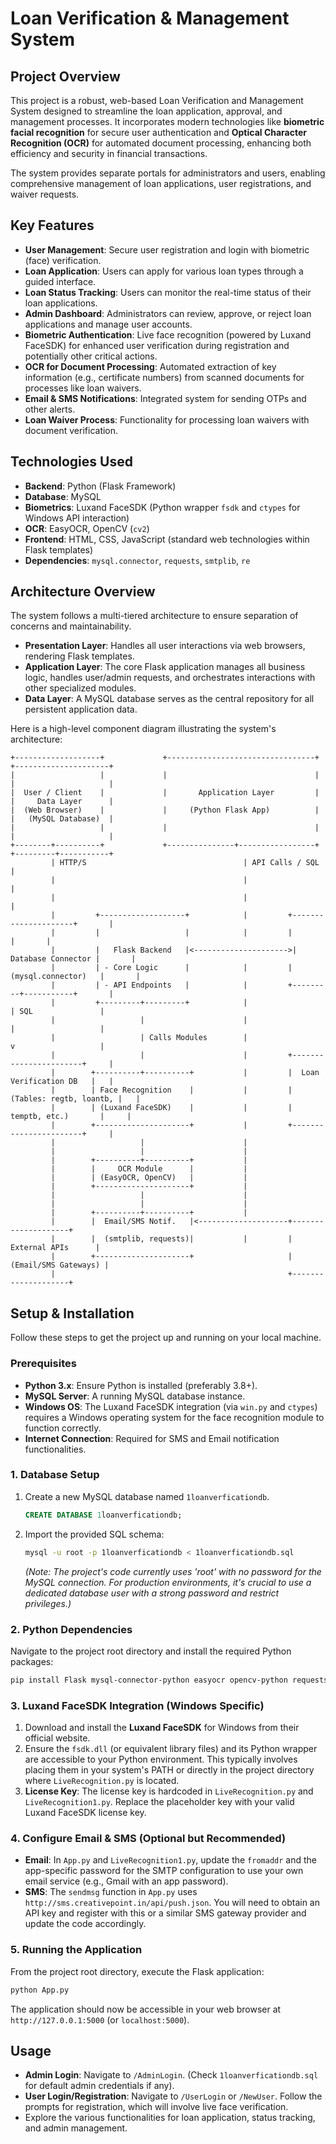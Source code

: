 # Loan Verification & Management System

## Project Overview

This project is a robust, web-based Loan Verification and Management System designed to streamline the loan application, approval, and management processes. It incorporates modern technologies like **biometric facial recognition** for secure user authentication and **Optical Character Recognition (OCR)** for automated document processing, enhancing both efficiency and security in financial transactions.

The system provides separate portals for administrators and users, enabling comprehensive management of loan applications, user registrations, and waiver requests.

## Key Features

  * **User Management**: Secure user registration and login with biometric (face) verification.
  * **Loan Application**: Users can apply for various loan types through a guided interface.
  * **Loan Status Tracking**: Users can monitor the real-time status of their loan applications.
  * **Admin Dashboard**: Administrators can review, approve, or reject loan applications and manage user accounts.
  * **Biometric Authentication**: Live face recognition (powered by Luxand FaceSDK) for enhanced user verification during registration and potentially other critical actions.
  * **OCR for Document Processing**: Automated extraction of key information (e.g., certificate numbers) from scanned documents for processes like loan waivers.
  * **Email & SMS Notifications**: Integrated system for sending OTPs and other alerts.
  * **Loan Waiver Process**: Functionality for processing loan waivers with document verification.

## Technologies Used

  * **Backend**: Python (Flask Framework)
  * **Database**: MySQL
  * **Biometrics**: Luxand FaceSDK (Python wrapper `fsdk` and `ctypes` for Windows API interaction)
  * **OCR**: EasyOCR, OpenCV (`cv2`)
  * **Frontend**: HTML, CSS, JavaScript (standard web technologies within Flask templates)
  * **Dependencies**: `mysql.connector`, `requests`, `smtplib`, `re`

## Architecture Overview

The system follows a multi-tiered architecture to ensure separation of concerns and maintainability.

  * **Presentation Layer**: Handles all user interactions via web browsers, rendering Flask templates.
  * **Application Layer**: The core Flask application manages all business logic, handles user/admin requests, and orchestrates interactions with other specialized modules.
  * **Data Layer**: A MySQL database serves as the central repository for all persistent application data.

Here is a high-level component diagram illustrating the system's architecture:

```
+-------------------+             +---------------------------------+             +---------------------+
|                   |             |                                 |             |                     |
|  User / Client    |             |       Application Layer         |             |     Data Layer      |
|  (Web Browser)    |             |     (Python Flask App)          |             |   (MySQL Database)  |
|                   |             |                                 |             |                     |
+--------+----------+             +---------------+-----------------+             +---------+-----------+
         | HTTP/S                                   | API Calls / SQL                       |
         |                                          |                                       |
         |                                          |                                       |
         |         +-------------------+            |         +---------------------+       |
         |         |                   |            |         |                     |       |
         |         |   Flask Backend   |<--------------------->| Database Connector |       |
         |         | - Core Logic      |            |         | (mysql.connector)   |       |
         |         | - API Endpoints   |            |         +---------+-----------+       |
         |         +---------+---------+            |                   | SQL               |
         |                   |                      |                   |                   |
         |                   | Calls Modules        |                   v                   |
         |                   |                      |         +-----------------------+     |
         |        +----------+----------+           |         |  Loan Verification DB   |   |
         |        | Face Recognition    |           |         | (Tables: regtb, loantb, |   |
         |        | (Luxand FaceSDK)    |           |         |   temptb, etc.)       |     |
         |        +---------------------+           |         +-----------------------+     |
         |                   |                      |
         |                   |                      |
         |        +----------+----------+           |
         |        |     OCR Module      |           |
         |        | (EasyOCR, OpenCV)   |           |
         |        +---------------------+           |
         |                   |                      |
         |                   |                      |
         |        +----------+----------+           |
         |        |  Email/SMS Notif.   |<--------------------+--------------------+
         |        |  (smtplib, requests)|           |         | External APIs      |
         |        +---------------------+                     | (Email/SMS Gateways) |
         |                                                    +--------------------+
```

## Setup & Installation

Follow these steps to get the project up and running on your local machine.

### Prerequisites

  * **Python 3.x**: Ensure Python is installed (preferably 3.8+).
  * **MySQL Server**: A running MySQL database instance.
  * **Windows OS**: The Luxand FaceSDK integration (via `win.py` and `ctypes`) requires a Windows operating system for the face recognition module to function correctly.
  * **Internet Connection**: Required for SMS and Email notification functionalities.

### 1\. Database Setup

1.  Create a new MySQL database named `1loanverficationdb`.
    ```sql
    CREATE DATABASE 1loanverficationdb;
    ```
2.  Import the provided SQL schema:
    ```bash
    mysql -u root -p 1loanverficationdb < 1loanverficationdb.sql
    ```
    *(Note: The project's code currently uses 'root' with no password for the MySQL connection. For production environments, it's crucial to use a dedicated database user with a strong password and restrict privileges.)*

### 2\. Python Dependencies

Navigate to the project root directory and install the required Python packages:

```bash
pip install Flask mysql-connector-python easyocr opencv-python requests
```

### 3\. Luxand FaceSDK Integration (Windows Specific)

1.  Download and install the **Luxand FaceSDK** for Windows from their official website.
2.  Ensure the `fsdk.dll` (or equivalent library files) and its Python wrapper are accessible to your Python environment. This typically involves placing them in your system's PATH or directly in the project directory where `LiveRecognition.py` is located.
3.  **License Key**: The license key is hardcoded in `LiveRecognition.py` and `LiveRecognition1.py`. Replace the placeholder key with your valid Luxand FaceSDK license key.

### 4\. Configure Email & SMS (Optional but Recommended)

  * **Email**: In `App.py` and `LiveRecognition1.py`, update the `fromaddr` and the app-specific password for the SMTP configuration to use your own email service (e.g., Gmail with an app password).
  * **SMS**: The `sendmsg` function in `App.py` uses `http://sms.creativepoint.in/api/push.json`. You will need to obtain an API key and register with this or a similar SMS gateway provider and update the code accordingly.

### 5\. Running the Application

From the project root directory, execute the Flask application:

```bash
python App.py
```

The application should now be accessible in your web browser at `http://127.0.0.1:5000` (or `localhost:5000`).

## Usage

  * **Admin Login**: Navigate to `/AdminLogin`. (Check `1loanverficationdb.sql` for default admin credentials if any).
  * **User Login/Registration**: Navigate to `/UserLogin` or `/NewUser`. Follow the prompts for registration, which will involve live face verification.
  * Explore the various functionalities for loan application, status tracking, and admin management.
